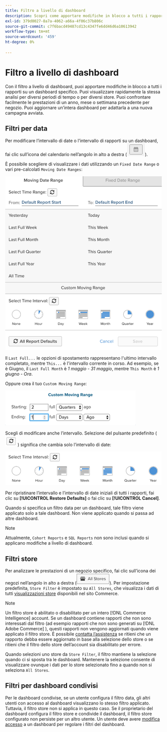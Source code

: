 ```yaml
---
title: Filtro a livello di dashboard
description: Scopri come apportare modifiche in blocco a tutti i rapporti su un dashboard specifico.
exl-id: 379d0027-8a7a-4062-a66a-4f06c37b806c
source-git-commit: c7f6bacd49487cd13c4347fe6dd46d6a10613942
workflow-type: tm+mt
source-wordcount: '459'
ht-degree: 0%

---
```


# Filtro a livello di dashboard

Con il filtro a livello di dashboard, puoi apportare modifiche in blocco a tutti i rapporti su un dashboard specifico. Puoi visualizzare rapidamente la stessa analisi per diversi periodi di tempo o per diversi store. Puoi confrontare facilmente le prestazioni di un anno, mese o settimana precedente per negozio. Puoi aggiornare un’intera dashboard per adattarla a una nuova campagna avviata.

## Filtri per data

Per modificare l’intervallo di date o l’intervallo di rapporti su un dashboard, fai clic sull’icona del calendario nell’angolo in alto a destra (![calendario](../../assets/calendar-button.png)).

È possibile scegliere di visualizzare i dati utilizzando un `Fixed Date Range` o vari pre-calcolati `Moving Date Ranges`:

![spostamento di intervalli di date](../../assets/moving_date_ranges.png)

Il `Last Full...` le opzioni di spostamento rappresentano l&#39;ultimo intervallo completato, mentre `This...` è l&#39;intervallo corrente in corso. Ad esempio, se è Giugno, il `Last Full Month` è _1 maggio - 31 maggio_, mentre `This Month` è _1 giugno - Ora_.

Oppure crea il tuo `Custom Moving Range`\:

![intervallo di spostamento personalizzato](../../assets/custom-moving-range.png)

Scegli di modificare anche l’intervallo. Selezione del pulsante predefinito (![intervallo di tempo predefinito](../../assets/time_interval_default.png)) significa che cambia solo l’intervallo di date:

![intervallo di tempo](../../assets/time_interval.png)

Per ripristinare l’intervallo e l’intervallo di date iniziali di tutti i rapporti, fai clic su **[!UICONTROL Restore Defaults]** o fai clic su **[!UICONTROL Cancel]**.

Quando si specifica un filtro data per un dashboard, tale filtro viene applicato solo a tale dashboard. Non viene applicato quando si passa ad altre dashboard.

>[!NOTE]
>
>Attualmente, `Cohort Reports` e `SQL Reports` non sono inclusi quando si applicano modifiche a livello di dashboard.

## Filtri store

Per analizzare le prestazioni di un negozio specifico, fai clic sull’icona dei negozi nell’angolo in alto a destra (![Filtro store](../../assets/store-filter.png)). Per impostazione predefinita, `Store Filter` è impostato su `All Stores`, che visualizza i dati di tutti [visualizzazioni store](https://experienceleague.adobe.com/docs/commerce-admin/stores-sales/site-store/store-views.html) disponibili nel sito Commerce.

>[!NOTE]
>
>Un filtro store è abilitato o disabilitato per un intero [!DNL Commerce Intelligence] account. Se un dashboard contiene rapporti che non sono interessati dal filtro (ad esempio rapporti che non sono generati su [!DNL Adobe Commerce] ), questi rapporti non vengono aggiornati quando viene applicato il filtro store. È possibile [contatta l’assistenza](https://experienceleague.adobe.com/docs/commerce-knowledge-base/kb/troubleshooting/miscellaneous/mbi-service-policies.html) se ritieni che un rapporto debba essere aggiornato in base alla selezione dello store o se ritieni che il filtro dello store dell’account sia disabilitato per errore.

Quando selezioni uno store da `Store Filter`, il filtro mantiene la selezione quando ci si sposta tra le dashboard. Mantenere la selezione consente di visualizzare ovunque i dati per lo store selezionato fino a quando non si seleziona `All Stores`.

## Filtri per dashboard condivisi

Per le dashboard condivise, se un utente configura il filtro data, gli altri utenti con accesso al dashboard visualizzano lo stesso filtro applicato. Tuttavia, il filtro store non si applica in questo caso. Se il proprietario del dashboard configura il filtro store e condivide il dashboard, il filtro store configurato non persiste per un altro utente. Un utente deve avere [modifica accesso](../../data-user/dashboards/share-dashboard-with-users.md) a un dashboard per regolare i filtri del dashboard.
